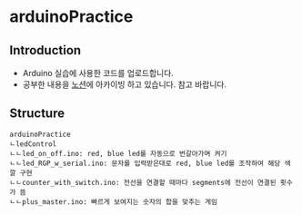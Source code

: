 # arduinoPractice

## Introduction

- Arduino 실습에 사용한 코드를 업로드합니다.
- 공부한 내용을 [노션](https://www.notion.so/0e896bec5e364ee0a7ecab11c4565885)에 아카이빙 하고 있습니다. 참고 바랍니다.


## Structure

```
arduinoPractice
ㄴledControl
ㄴㄴled_on_off.ino: red, blue led를 자동으로 번갈아가며 켜기
ㄴㄴled_RGP_w_serial.ino: 문자를 입력받은대로 red, blue led를 조작하여 해당 색깔 구현
ㄴㄴcounter_with_switch.ino: 전선을 연결할 때마다 segments에 전선이 연결된 횟수가 뜸
ㄴㄴplus_master.ino: 빠르게 보여지는 숫자의 합을 맞추는 게임
```
